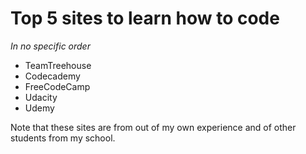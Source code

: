 # Top 5 sites to learn how to code
*In no specific order*
- TeamTreehouse
- Codecademy
- FreeCodeCamp
- Udacity
- Udemy

Note that these sites are from out of my own experience and of other students from my school.
